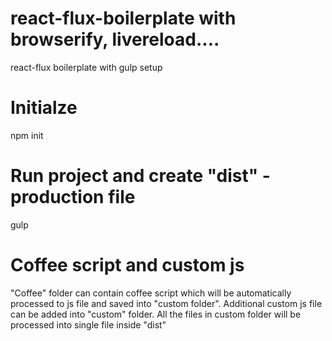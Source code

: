 # react-flux-boilerplate with browserify, livereload....
react-flux boilerplate with gulp setup

# Initialze
 npm init
 
# Run project and create "dist" - production file
   gulp
  
# Coffee script and custom js
"Coffee" folder can contain coffee script which will be automatically processed to js file and saved into "custom folder".
Additional custom js file can be added into "custom" folder. All the files in custom folder will be processed into single file inside "dist"
